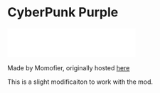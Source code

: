 # CyberPunk Purple

[![Download CyberPunk Purple Theme](../.resources/Download.png)]((https://github.com/jll123567/MenuCSSLoader-Themes/releases/latest/download/CyberPunk_Purple.zip))

Made by Momofier, originally hosted [here](https://github.com/Momofier/CVR-Custom-UIs)

This is a slight modificaiton to work with the mod.